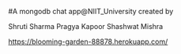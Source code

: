 #A mongodb chat app@NIIT_University created by

Shruti Sharma
Pragya Kapoor
Shashwat Mishra

https://blooming-garden-88878.herokuapp.com/